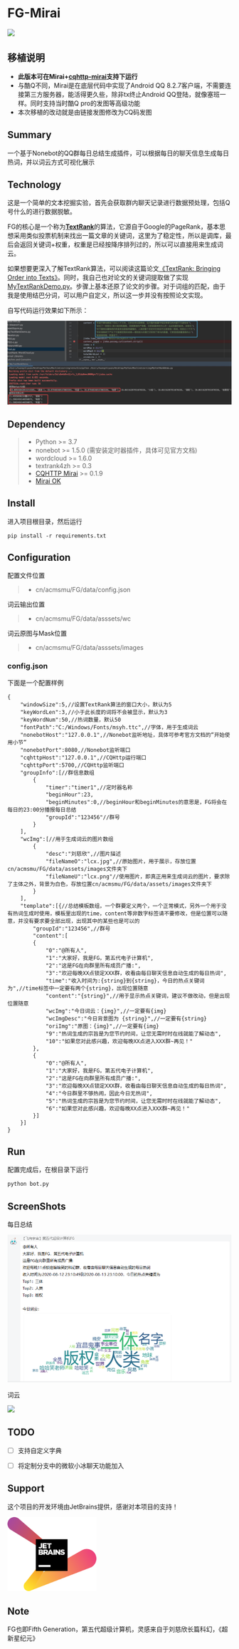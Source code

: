 # FG-Mirai
![](https://img.shields.io/badge/OneBot-v11-black)
## 移植说明
- **此版本可在Mirai+[cqhttp-mirai](https://github.com/yyuueexxiinngg/cqhttp-mirai)支持下运行**
- 与酷Q不同，Mirai是在底层代码中实现了Android QQ 8.2.7客户端，不需要连接第三方服务器，能活得更久些，除非tx终止Android QQ登陆，就像塞班一样。同时支持当时酷Q pro的发图等高级功能
- 本次移植的改动就是由链接发图修改为CQ码发图

## Summary

一个基于Nonebot的QQ群每日总结生成插件，可以根据每日的聊天信息生成每日热词，并以词云方式可视化展示

## Technology

这是一个简单的文本挖掘实验，首先会获取群内聊天记录进行数据预处理，包括Q号什么的进行数据脱敏。

FG的核心是一个称为[**TextRank**](assets/TextRank-algorithm.pdf)的算法，它源自于Google的PageRank，基本思想采用类似投票机制来找出一篇文章的关键词，这里为了稳定性，所以是调库，最后会返回关键词+权重，权重是已经按降序排列过的，所以可以直接用来生成词云。

如果想要更深入了解TextRank算法，可以阅读这篇论文[《TextRank: Bringing Order into Texts》](https://digital.library.unt.edu/ark:/67531/metadc30962/m2/1/high_res_d/Mihalcea-2004-TextRank-Bringing_Order_into_Texts.pdf)。同时，我自己也对论文的关键词提取做了实现[MyTextRankDemo.py](assets/MyTextRankDemo.py)。步骤上基本还原了论文的步骤。对于词组的匹配，由于我是使用结巴分词，可以用户自定义，所以这一步并没有按照论文实现。

自写代码运行效果如下所示：

![](assets/01.png)

## Dependency

> * Python >= 3.7
> * nonebot >= 1.5.0 (需安装定时器插件，具体可见官方文档)
> * wordcloud >= 1.6.0
> * textrank4zh >= 0.3
> * [CQHTTP Mirai](https://github.com/yyuueexxiinngg/cqhttp-mirai/releases) >= 0.1.9
> * [Mirai OK](http://rbot.d522.com/file/MiraiOK20200807.zip)

## Install

进入项目根目录，然后运行
```
pip install -r requirements.txt
```

## Configuration
配置文件位置
> * cn/acmsmu/FG/data/config.json

词云输出位置
> * cn/acmsmu/FG/data/asssets/wc

词云原图与Mask位置
> * cn/acmsmu/FG/data/asssets/images

### config.json

下面是一个配置样例

```
{
    "windowSize":5,//设置TextRank算法的窗口大小，默认为5
    "keyWordLen":3,//小于此长度的词将不会被显示，默认为3
    "keyWordNum":50,//热词数量，默认50
    "fontPath":"C:/Windows/Fonts/msyh.ttc",//字体，用于生成词云
    "nonebotHost":"127.0.0.1",//Nonebot监听地址，具体可参考官方文档的“开始使用小节”
    "nonebotPort":8080,//Nonebot监听端口
    "cqhttpHost":"127.0.0.1",//CQHttp运行端口
    "cqhttpPort":5700,//CQHttp监听端口
    "groupInfo":[//群信息数组
        {
            "timer":"timer1",//定时器名称
            "beginHour":23,
            "beginMinutes":0,//beginHour和beginMinutes的意思是，FG将会在每日的23:00分播报每日总结
            "groupId":"123456"//群号
        }
    ],
    "wcImg":[//用于生成词云的图片数组
        {
            "desc":"刘慈欣",//图片描述
            "fileNameO":"lcx.jpg",//原始图片，用于展示，存放位置cn/acmsmu/FG/data/assets/images文件夹下
            "fileNameU":"lcx.png"//使用图片，即真正用来生成词云的图片，要求除了主体之外，背景为白色，存放位置cn/acmsmu/FG/data/assets/images文件夹下
        }
    ],
    "template":[{//总结模板数组，一个群要定义两个，一个正常模式，另外一个用于没有热词生成时使用，模板里出现的time，content等非数字标签请不要修改，但是位置可以随意，并没有要求要全部出现，出现其中的某些也是可以的
        "groupId":"123456",//群号
        "content":[
        {
            "0":"@所有人",
            "1":"大家好，我是FG，第五代电子计算机",
            "2":"这是FG在向群里所有成员广播:",
            "3":"欢迎每晚XX点锁定XXX群，收看由每日聊天信息自动生成的每日热词",
            "time":"收入时间为:{string}到{string}，今日的热点关键词为",//time标签中一定要有两个{string}，出现位置随意
            "content":"{string}",//用于显示热点关键词，建议不做改动，但是出现位置随意
            "wcImg":"今日词云：{img}",//一定要有{img}
            "wcImgDesc":"今日背景图为 {string}",//一定要有{string}
            "oriImg":"原图：{img}",//一定要有{img}
            "9":"热词生成的宗旨是为您节约时间，让您无需时时在线就能了解动态",
            "10":"如果您对此感兴趣，欢迎每晚XX点进入XXX群~再见！"
        },
        {
            "0":"@所有人",
            "1":"大家好，我是FG，第五代电子计算机",
            "2":"这是FG在向群里所有成员广播:",
            "3":"欢迎每晚XX点锁定XXX群，收看由每日聊天信息自动生成的每日热词",
            "4":"今日群里不够热闹，因此今日无热词",
            "5":"热词生成的宗旨是为您节约时间，让您无需时时在线就能了解动态",
            "6":"如果您对此感兴趣，欢迎每晚XX点进入XXX群~再见！"
        }]
    }]
}
```
## Run
配置完成后，在根目录下运行
```python
python bot.py
```

## ScreenShots
每日总结

![](assets/02.png)

词云

![](https://blog.acmsmu.cn/wp-content/uploads/2020/04/20200407001508.png)

## TODO
- [ ] 支持自定义字典

- [ ] 将定制分支中的微软小冰聊天功能加入

## Support
这个项目的开发环境由JetBrains提供，感谢对本项目的支持！

[<img src="assets/jetbrains-variant-2.png" width="200"/>](https://www.jetbrains.com/)


## Note
FG也即Fifth Generation，第五代超级计算机，灵感来自于刘慈欣长篇科幻，《超新星纪元》
